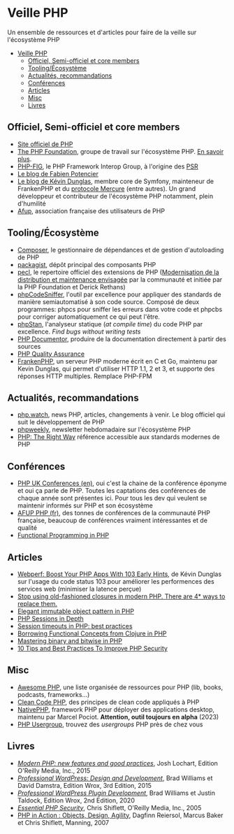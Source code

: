 # Veille PHP

Un ensemble de ressources et d'articles pour faire de la veille sur l'écosystème PHP

- [Veille PHP](#veille-php)
  - [Officiel, Semi-officiel et core members](#officiel-semi-officiel-et-core-members)
  - [Tooling/Écosystème](#toolingécosystème)
  - [Actualités, recommandations](#actualités-recommandations)
  - [Conférences](#conférences)
  - [Articles](#articles)
  - [Misc](#misc)
  - [Livres](#livres)


## Officiel, Semi-officiel et core members

- [Site officiel de PHP](https://www.php.net/)
- [The PHP Foundation](https://thephp.foundation/), groupe de travail sur l'écosystème PHP. [En savoir plus](https://www.youtube.com/watch?v=JBPtPy9iSP0).
- [PHP-FIG](https://www.php-fig.org/), le PHP Framework Interop Group, à l'origine des [PSR](https://www.php-fig.org/psr/)
- [Le blog de Fabien Potencier](http://fabien.potencier.org/)
- [Le blog de Kévin Dunglas](https://dunglas.dev/), membre core de Symfony, mainteneur de FrankenPHP et du [protocole Mercure](https://mercure.rocks/) (entre autres). Un grand développeur et contributeur de l'écosystème PHP notamment, plein d'humilité
- [Afup](https://afup.org/home), association française des utilisateurs de PHP


## Tooling/Écosystème

- [Composer](https://getcomposer.org/), le gestionnaire de dépendances et de gestion d'autoloading de PHP
- [packagist](https://packagist.org/), dépôt principal des composants PHP  
- [pecl](https://pecl.php.net/), le repertoire officiel des extensions de PHP ([Modernisation de la distribution et maintenance envisagée](https://externals.io/message/121927) par la communauté et initiée par la PHP Foundation et Derick Rethans)
- [phpCodeSniffer](https://github.com/squizlabs/PHP_CodeSniffer), l'outil par excellence pour appliquer des standards de manière semiautomatisé à son code source. Composé de deux programmes: phpcs pour sniffer les erreurs dans votre code et phpcbs pour corriger automatiquement ce qui peut l'être.
- [phpStan](https://phpstan.org/), l'analyseur statique (*at compile time*) du code PHP par excellence. *Find bugs without writing tests*
- [PHP Documentor](https://docs.phpdoc.org/), produire de la documentation directement à partir des sources
- [PHP Quality Assurance](https://qa.php.net/)
- [FrankenPHP](https://frankenphp.dev/), un serveur PHP moderne écrit en C et Go, maintenu par Kevin Dunglas, qui permet d'utiliser HTTP 1.1, 2 et 3, et supporte des réponses HTTP multiples. Remplace PHP-FPM

## Actualités, recommandations

- [php.watch](https://php.watch/), news PHP, articles, changements à venir. Le blog officiel qui suit le développement de PHP
- [phpweekly](https://www.phpweekly.com/), newsletter hebdomadaire sur l'écosystème PHP
- [PHP: The Right Way](https://phptherightway.com/) référence accessible aux standards modernes de PHP


## Conférences

- [PHP UK Conferences (en)](https://www.youtube.com/c/phpukconference), oui c'est la chaine de la conférence éponyme et oui ça parle de PHP. Toutes les captations des conférences de chaque année sont présentes ici. Pour tous les dev qui veulent se maintenir informés sur PHP et son écosystème
- [AFUP PHP (fr)](https://www.youtube.com/@afupPHP), des tonnes de conférences de la communauté PHP française, beaucoup de conférences vraiment intéressantes et de qualité
- [Functional Programming in PHP](https://youtu.be/LZh4_q04aKo)

## Articles

- [Webperf: Boost Your PHP Apps With 103 Early Hints](https://dunglas.dev/2023/10/webperf-boost-your-php-apps-with-103-early-hints/), de Kévin Dunglas sur l'usage du code status 103 pour améliorer les performences des services web (minimiser la latence perçue)
- [Stop using old-fashioned closures in modern PHP. There are 4* ways to replace them.](https://medium.com/@vlreshet/stop-using-old-fashioned-closures-in-modern-php-there-are-4-ways-to-replace-them-51d8661e2f7e)
- [Elegant immutable object pattern in PHP ](https://dev.to/hbgl/elegant-immutable-object-pattern-in-php-1dg3)
- [PHP Sessions in Depth](https://www.phparch.com/2018/01/php-sessions-in-depth/)
- [Session timeouts in PHP: best practices](https://newbedev.com/session-timeouts-in-php-best-practices)
- [Borrowing Functional Concepts from Clojure in PHP](https://www.codementor.io/@blackwood/borrowing-functional-concepts-from-clojure-in-php-tj19wofx6)
- [Mastering binary and bitwise in PHP](https://thephp.website/en/issue/bitwise-php/)
- [10 Tips and Best Practices To Improve PHP Security](https://www.yeahhub.com/10-tips-best-practices-improve-php-security/)


## Misc


- [Awesome PHP](https://github.com/ziadoz/awesome-php), une liste organisée de ressources pour PHP (lib, books, podcasts, frameworks...)
- [Clean Code PHP](https://github.com/jupeter/clean-code-php), des principes de clean code appliqués à PHP
- [NativePHP](https://nativephp.com/docs/1/getting-started/introduction), framework PHP pour déployer des applications desktop, maintenu par Marcel Pociot. **Attention, outil toujours en alpha** (2023)
- [PHP Usergroup](https://php.ug/), trouvez des *usergroups* PHP près de chez vous


## Livres

- *[Modern PHP: new features and good practices](https://www.oreilly.com/library/view/modern-php/9781491905173/)*, Josh Lochart, Edition O'Reilly Media, Inc., 2015
- *[Professional WordPress: Design and Development](https://www.wiley.com/en-hk/Professional+WordPress:+Design+and+Development,+3rd+Edition-p-9781118987247)*, Brad Williams et David Damstra, Edition Wrox, 3rd Edition, 2015
- *[Professional WordPress Plugin Development](https://www.oreilly.com/library/view/professional-wordpress-plugin/9781119666943/)*, Brad Williams et Justin Taldock, Edition Wrox, 2nd Edition, 2020
- [*Essential PHP Security*](https://www.oreilly.com/library/view/essential-php-security/059600656X/), Chris Shiflett, O'Reilly Media, Inc., 2005
- [PHP in Action : Objects, Design, Agility](https://www.manning.com/books/php-in-action), Dagfinn Reiersol, Marcus Baker et Chris Shiflett, Manning, 2007 